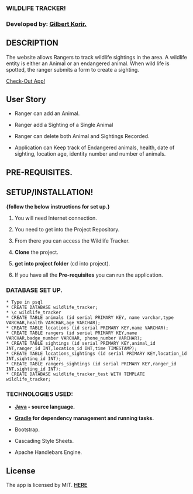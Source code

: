### WILDLIFE TRACKER!

### Developed by: [Gilbert Korir.](https://github.com/gilbertKorir)

## DESCRIPTION 
The website allows Rangers to track wildlife sightings in the area. A wildlife entity is either an Animal or an endangered animal. When wild life is spotted, the ranger submits a form to create a sighting.

[Check-Out App!](https://wl-tracker.herokuapp.com/)

## User Story

- Ranger can add an Animal.

- Ranger add a Sighting of a Single Animal

- Ranger can delete both Animal and Sightings Recorded.

- Application can Keep track of Endangered animals, health, date of sighting, location age, identity number and number of animals.

## PRE-REQUISITES.

## **SETUP/INSTALLATION!**

**{follow the below instructions for set up.}**

1. You will need Internet connection.

2. You need to get into the Project Repository.

3. From there you can access the Wildlife Tracker.

4. **Clone** the project.

5. **get into project folder** (cd into project).

6. If you have all the **Pre-requisites** you can run the application.


### DATABASE SET UP.
```
* Type in psql
* CREATE DATABASE wildlife_tracker;
* \c wildlife_tracker
* CREATE TABLE animals (id serial PRIMARY KEY, name varchar,type VARCHAR,health VARCHAR,age VARCHAR);
* CREATE TABLE locations (id serial PRIMARY KEY,name VARCHAR);
* CREATE TABLE rangers (id serial PRIMARY KEY,name VARCHAR,badge_number VARCHAR, phone_number VARCHAR);
* CREATE TABLE sightings (id serial PRIMARY KEY,animal_id INT,ranger_id INT,location_id INT,time TIMESTAMP);
* CREATE TABLE locations_sightings (id serial PRIMARY KEY,location_id INT,sighting_id INT);
* CREATE TABLE rangers_sightings (id serial PRIMARY KEY,ranger_id INT,sighting_id INT);
* CREATE DATABASE wildlife_tracker_test WITH TEMPLATE wildlife_tracker;
```
### TECHNOLOGIES USED:

- **[Java](https://java.com/en/download/) - source language.**

- **[Gradle](https://gradle.org/) for dependency management and running tasks.**

- Bootstrap.

- Cascading Style Sheets.

- Apache Handlebars Engine.

## License

The app is licensed by MIT. [**HERE**](LICENSE)